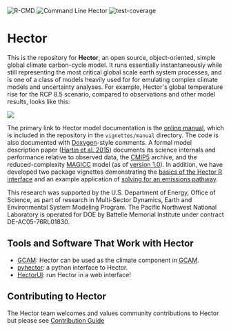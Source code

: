 ![R-CMD](https://github.com/JGCRI/hector/workflows/R-CMD/badge.svg)
![Command Line Hector](https://github.com/JGCRI/hector/workflows/Command%20Line%20Hector/badge.svg)
![test-coverage](https://github.com/JGCRI/hector/workflows/test-coverage/badge.svg)

Hector
======

This is the repository for **Hector**, an open source, object-oriented, simple global climate carbon-cycle model. It runs essentially instantaneously while still representing the most critical global scale earth system processes, and is one of a class of models heavily used for for emulating complex climate models and uncertainty analyses. For example, Hector's global temperature rise for the RCP 8.5 scenario, compared to observations and other model results, looks like this:

![](https://github.com/JGCRI/hector/wiki/rcp85.png)

The primary link to Hector model documentation is the [online manual](https://jgcri.github.io/hector/articles/manual), which is included in the repository in the `vignettes/manual` directory.
The code is also documented with [Doxygen](http://doxygen.org)-style comments. A formal model description paper ([Hartin et al. 2015](http://www.geosci-model-dev.net/8/939/2015/gmd-8-939-2015.html)) documents its science internals and performance relative to observed data, the [CMIP5](http://cmip-pcmdi.llnl.gov/cmip5/) archive, and the reduced-complexity [MAGICC](http://www.magicc.org) model (as of [version 1.0](https://github.com/JGCRI/hector/tree/v1.0)). In addition, we have developed two package vignettes demonstrating the [basics of the Hector R interface](http://jgcri.github.io/hector/articles/intro-to-hector.html) and an example application of [solving for an emissions pathway](http://jgcri.github.io/hector/articles/hector_apply.html).

This research was supported by the U.S. Department of Energy, Office of Science, as part of research in Multi-Sector Dynamics, Earth and Environmental System Modeling Program. The Pacific Northwest National Laboratory is operated for DOE by Battelle Memorial Institute under contract DE-AC05-76RL01830.

## Tools and Software That Work with Hector

* [GCAM](https://github.com/JGCRI/gcam-core): Hector can be used as the climate component in [GCAM](http://jgcri.github.io/gcam-doc/).
* [pyhector](https://github.com/openclimatedata/pyhector): a python
  interface to Hector.
* [HectorUI](https://jgcri.shinyapps.io/HectorUI/): run Hector in a web interface! 


 ##  Contributing to Hector
 
 The Hector team welcomes and values community contributions to Hector but please see [Contribution Guide](KRD-UPDATE) 
  
